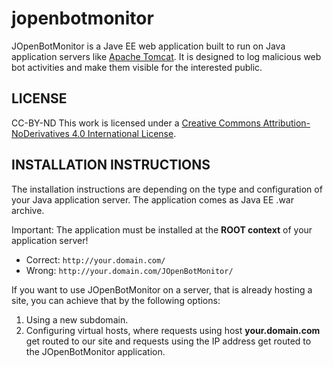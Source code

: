 # jopenbotmonitor

JOpenBotMonitor is a Jave EE web application built to run on Java application servers like [Apache Tomcat](https://tomcat.apache.org/).
It is designed to log malicious web bot activities and make them visible for the interested public.

## LICENSE
CC-BY-ND
This work is licensed under a [Creative Commons Attribution-NoDerivatives 4.0 International License](http://creativecommons.org/licenses/by-nd/4.0/).

## INSTALLATION INSTRUCTIONS
The installation instructions are depending on the type and configuration of your Java application server.
The application comes as Java EE .war archive.

Important: The application must be installed at the **ROOT context** of your application server!
* Correct: `http://your.domain.com/`
* Wrong: `http://your.domain.com/JOpenBotMonitor/`

If you want to use JOpenBotMonitor on a server, that is already hosting a site, you can achieve that by the following options:
1. Using a new subdomain.
2. Configuring virtual hosts, where requests using host **your.domain.com** get routed to our site and requests using the IP address get routed to the JOpenBotMonitor application.
